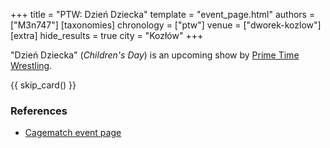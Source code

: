 +++
title = "PTW: Dzień Dziecka"
template = "event_page.html"
authors = ["M3n747"]
[taxonomies]
chronology = ["ptw"]
venue = ["dworek-kozlow"]
[extra]
hide_results = true
city = "Kozłów"
+++

"Dzień Dziecka" (_Children's Day_) is an upcoming show by [Prime Time Wrestling](@/o/ptw.md).

{{ skip_card() }}

### References

* [Cagematch event page](https://www.cagematch.net/?id=1&nr=423576)
